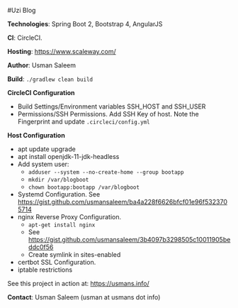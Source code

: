 #Uzi Blog 

**Technologies**: Spring Boot 2, Bootstrap 4, AngularJS

**CI**: CircleCI. 

**Hosting**: https://www.scaleway.com/ 

**Author**: Usman Saleem

**Build**:
`./gradlew clean build `

**CircleCI Configuration**
- Build Settings/Environment variables SSH_HOST and SSH_USER
- Permissions/SSH Permissions. Add SSH Key of host. Note the Fingerprint and update `.circleci/config.yml`

**Host Configuration**
- apt update upgrade
- apt install openjdk-11-jdk-headless
- Add system user: 
  -   `adduser --system --no-create-home --group bootapp`
  -   `mkdir /var/blogboot`
  -   `chown bootapp:bootapp /var/blogboot`
- Systemd Configuration. See https://gist.github.com/usmansaleem/ba4a228f6626bfcf01e96f5323705714
- nginx Reverse Proxy Configuration.
  - `apt-get install nginx`
  - See https://gist.github.com/usmansaleem/3b4097b3298505c10011905beddc0f56
  - Create symlink in sites-enabled
- certbot SSL Configuration.
- iptable restrictions

See this project in action at: https://usmans.info/

**Contact**: Usman Saleem (usman at usmans dot info)



